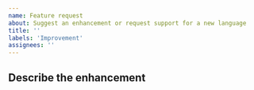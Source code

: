 ```yaml
---
name: Feature request
about: Suggest an enhancement or request support for a new language
title: ''
labels: 'Improvement'
assignees: ''
---
```


## Describe the enhancement

<!--

Please let us know what enhancement you'd like to see made to Linguist. The more
detail you provide, the better.

If you would like to see support added for a new language, please feel free to
submit a Pull Request adding support for your language; we don't need an issue
first. If you don't have the time or resources, feel free to continue with this
issue and add the "Add Language" label to the issue.

-->
